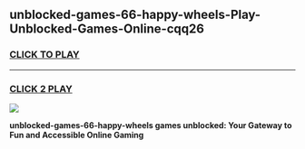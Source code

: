 
## unblocked-games-66-happy-wheels-Play-Unblocked-Games-Online-cqq26
<h3>
<a href="https://premium76.site?title=unblocked-games-66-happy-wheels&ref=24A">CLICK TO PLAY</a></h3>
<hr>

<h3>
<a href="https://premium76.site?title=unblocked-games-66-happy-wheels&ref=24A">CLICK 2 PLAY</a>
  
</h3>

<a href="https://premium76.site?title=unblocked-games-66-happy-wheels&ref=24A"><img src="https://clearcache.store/games.png"></a>


**unblocked-games-66-happy-wheels games unblocked: Your Gateway to Fun and Accessible Online Gaming**
